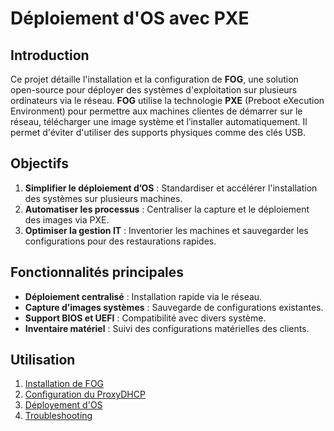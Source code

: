 # Déploiement d'OS avec PXE

## **Introduction**

Ce projet détaille l'installation et la configuration de **FOG**, une solution open-source pour déployer des systèmes d'exploitation sur plusieurs ordinateurs via le réseau. **FOG** utilise la technologie **PXE** (Preboot eXecution Environment) pour permettre aux machines clientes de démarrer sur le réseau, télécharger une image système et l’installer automatiquement. Il permet d'éviter d'utiliser des supports physiques comme des clés USB.



## **Objectifs**
1. **Simplifier le déploiement d’OS** : Standardiser et accélérer l'installation des systèmes sur plusieurs machines.
2. **Automatiser les processus** : Centraliser la capture et le déploiement des images via PXE.
3. **Optimiser la gestion IT** : Inventorier les machines et sauvegarder les configurations pour des restaurations rapides.



## **Fonctionnalités principales**
- **Déploiement centralisé** : Installation rapide via le réseau.
- **Capture d’images systèmes** : Sauvegarde de configurations existantes.
- **Support BIOS et UEFI** : Compatibilité avec divers système.
- **Inventaire matériel** : Suivi des configurations matérielles des clients.


## **Utilisation**
1. [Installation de FOG](https://github.com/YBFLB14/FOG_Server/tree/08c191c96133f36669a69ae2309faa0c13fa1b26/1_Installation_FOG)
2. [Configuration du ProxyDHCP](https://github.com/YBFLB14/FOG_Server/tree/08c191c96133f36669a69ae2309faa0c13fa1b26/2_ProxyDHCP_Setup)
3. [Déployement d'OS](https://github.com/YBFLB14/FOG_Server/tree/08c191c96133f36669a69ae2309faa0c13fa1b26/3_OS_deployement)
4. [Troubleshooting](https://github.com/YBFLB14/FOG_Server/tree/3979498302e514cb22a64c29797aee5022bde1c5/4.Troubleshooting)
